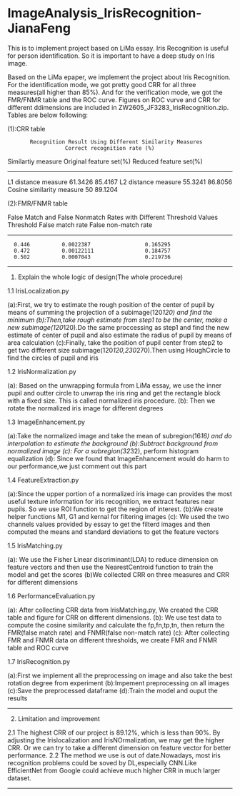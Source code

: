 # ImageAnalysis_IrisRecognition-JianaFeng

This is to implement project based on LiMa essay. Iris Recognition is useful for person identification. So it is important to have a deep study on Iris image. 


Based on the LiMa epaper, we implement the project about Iris Recognition. For the identification mode, we got pretty good CRR for all three measures(all higher than 85%). And for the verification mode, we got the FMR/FNMR table and the ROC curve. 
Figures on ROC vurve and CRR for different ddimensions are included in ZW2605_JF3283_IrisRecognition.zip. 
Tables are below following: 

(1):CRR table 

           Recognition Result Using Different Similarity Measures
                      Correct recognition rate (%)
Similartiy measure           Original feature set(%)    Reduced feature set(%)
-------------------------  -------------------------  ------------------------
L1 distance measure                          61.3426                   85.4167
L2 distance measure                          55.3241                   86.8056
Cosine similarity measure                    50                        89.1204

(2):FMR/FNMR table

False Match and False Nonmatch Rates with Different Threshold Values
  Threshold    False match rate    False non-match rate
-----------  ------------------  ----------------------
      0.446          0.0022387                 0.165295
      0.472          0.00122111                0.184757
      0.502          0.0007043                 0.219736

---------------------------------------------------------

1. Explain the whole logic of design(The whole procedure)

1.1 IrisLocalization.py

(a):First, we try to estimate the rough position of the center of pupil by means of summing the projection of a subimage(120*120) and find the minimum
(b):Then,take rough estimate from step1 to be the center, make a new subimage(120*120).Do the same proccessing as step1 and find the new estimate of center of pupil and also estimate the radius of pupil by means of  area calculation
(c):Finally, take the position of pupil center from step2 to get two different size subimage(120*120,230*270).Then using HoughCircle to find the circles of pupil and iris


1.2 IrisNormalization.py

(a): Based on the unwrapping formula from LiMa essay, we use the inner pupil and outter circle to  unwrap the iris ring and get the rectangle block with a fixed size. This is called normalized iris procedure. 
(b): Then we rotate the normalized iris image for different degrees

1.3 ImageEnhancement.py

(a):Take the normalized image and take the mean of subregion(16*16) and do interpolation to estimate the background
(b):Subtract background from normalized image
(c): For a subregion(32*32), perform histogram equalization
(d): Since we found that ImageEnhancement would do harm to our performance,we just comment out this part 

1.4 FeatureExtraction.py

(a):Since the upper portion of a normalized iris image can provides the most useful texture information for iris recognition, we extract features near pupils. So we use ROI function to get the region of interest. 
(b):We create helper functions M1, G1 and kernal for filtering images
(c): We used the two channels values provided by essay to get the filterd images and then computed the means and standard deviations to get the feature vectors  

1.5 IrisMatching.py

(a): We use the Fisher Linear discriminant(LDA) to reduce dimension on feature vectors and then use the NearestCentroid function to train the model and get the scores 
(b)We collected CRR on three measures and CRR for different dimensions 


1.6 PerformanceEvaluation.py

(a): After collecting CRR data from IrisMatching.py, We created the CRR table and figure for CRR on different dimensions. 
(b): We use test data to compute the cosine similarity and calculate the fp,fn,tp,tn, then return the FMR(false match rate) and FNMR(false non-match rate) 
(c): After collecting FMR and FNMR data on different thresholds, we create FMR and FNMR table and ROC curve 

1.7 IrisRecognition.py

(a):First we implement all the preprocessing on image and also take the best rotation degree from experiment
(b):Impement preprocessing on all images
(c):Save the preprocessed dataframe
(d):Train the model and ouput the results 


---------------------------------------------------------
2. Limitation and improvement 

2.1 The highest CRR of our project is 89.12%, which is less than 90%. By adjusting the Irislocalization and IrisNOrmalization, we may get the higher CRR. Or we can try to take a different dimension on feature vector for better performance.
2.2 The method we use is out of date.Nowadays, most iris recognition problems could be soved by DL,especially CNN.Like EfficientNet from Google could achieve much higher CRR in much larger dataset. 


---------------------------------------------------------



